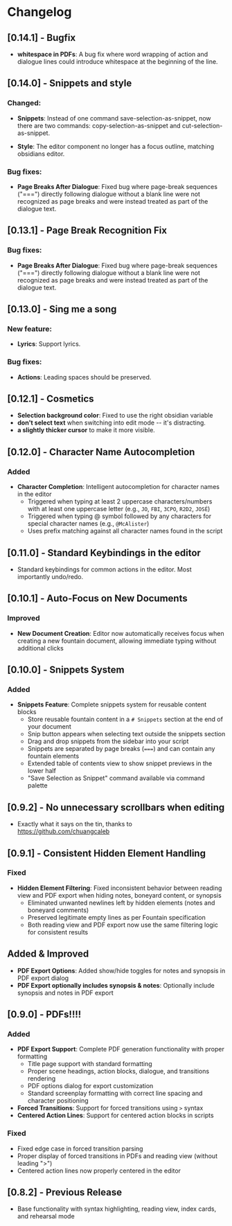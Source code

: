 # Changelog

## [0.14.1] - Bugfix

- **whitespace in PDFs**: A bug fix where word wrapping of action and dialogue lines could introduce whitespace at the beginning of the line.

## [0.14.0] - Snippets and style

### Changed:

- **Snippets**: Instead of one command save-selection-as-snippet, now there are two commands: copy-selection-as-snippet and cut-selection-as-snippet.

- **Style**: The editor component no longer has a focus outline, matching obsidians editor.

### Bug fixes:

- **Page Breaks After Dialogue**: Fixed bug where page-break sequences ("===") directly following dialogue without a blank line were not recognized as page breaks and were instead treated as part of the dialogue text.

## [0.13.1] - Page Break Recognition Fix

### Bug fixes:

- **Page Breaks After Dialogue**: Fixed bug where page-break sequences ("===") directly following dialogue without a blank line were not recognized as page breaks and were instead treated as part of the dialogue text.

## [0.13.0] - Sing me a song

### New feature:

- **Lyrics**: Support lyrics.

### Bug fixes:

- **Actions**: Leading spaces should be preserved.

## [0.12.1] - Cosmetics

- **Selection background color**: Fixed to use the right obsidian variable
- **don't select text** when switching into edit mode -- it's distracting.
- **a slightly thicker cursor** to make it more visible.

## [0.12.0] - Character Name Autocompletion

### Added
- **Character Completion**: Intelligent autocompletion for character names in the editor
  - Triggered when typing at least 2 uppercase characters/numbers with at least one uppercase letter (e.g., `JO`, `FBI`, `3CPO`, `R2D2`, `JOSÉ`)
  - Triggered when typing @ symbol followed by any characters for special character names (e.g., `@McAlister`)
  - Uses prefix matching against all character names found in the script

## [0.11.0] - Standard Keybindings in the editor

- Standard keybindings for common actions in the editor. Most importantly undo/redo.

## [0.10.1] - Auto-Focus on New Documents

### Improved
- **New Document Creation**: Editor now automatically receives focus when creating a new fountain document, allowing immediate typing without additional clicks

## [0.10.0] - Snippets System

### Added
- **Snippets Feature**: Complete snippets system for reusable content blocks
  - Store reusable fountain content in a `# Snippets` section at the end of your document
  - Snip button appears when selecting text outside the snippets section
  - Drag and drop snippets from the sidebar into your script
  - Snippets are separated by page breaks (`===`) and can contain any fountain elements
  - Extended table of contents view to show snippet previews in the lower half
  - "Save Selection as Snippet" command available via command palette

## [0.9.2] - No unnecessary scrollbars when editing

- Exactly what it says on the tin, thanks to https://github.com/chuangcaleb

## [0.9.1] - Consistent Hidden Element Handling

### Fixed
- **Hidden Element Filtering**: Fixed inconsistent behavior between reading view and PDF export when hiding notes, boneyard content, or synopsis
  - Eliminated unwanted newlines left by hidden elements (notes and boneyard comments)
  - Preserved legitimate empty lines as per Fountain specification
  - Both reading view and PDF export now use the same filtering logic for consistent results

## Added & Improved
- **PDF Export Options**: Added show/hide toggles for notes and synopsis in PDF export dialog
- **PDF Export optionally includes synopsis & notes**: Optionally include synopsis and notes in PDF export

## [0.9.0] - PDFs!!!!

### Added
- **PDF Export Support**: Complete PDF generation functionality with proper formatting
  - Title page support with standard formatting
  - Proper scene headings, action blocks, dialogue, and transitions rendering
  - PDF options dialog for export customization
  - Standard screenplay formatting with correct line spacing and character positioning
- **Forced Transitions**: Support for forced transitions using `>` syntax
- **Centered Action Lines**: Support for centered action blocks in scripts

### Fixed
- Fixed edge case in forced transition parsing
- Proper display of forced transitions in PDFs and reading view (without leading ">")
- Centered action lines now properly centered in the editor

## [0.8.2] - Previous Release
- Base functionality with syntax highlighting, reading view, index cards, and rehearsal mode
